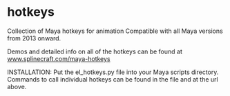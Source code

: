 # hotkeys
Collection of Maya hotkeys for animation
Compatible with all Maya versions from 2013 onward.

Demos and detailed info on all of the hotkeys can be found at www.splinecraft.com/maya-hotkeys

INSTALLATION:
Put the el_hotkeys.py file into your Maya scripts directory. Commands to call individual hotkeys can be found in the
file and at the url above.
